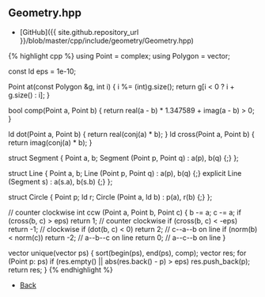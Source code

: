 ## Geometry.hpp

- [GitHub]({{ site.github.repository_url }}/blob/master/cpp/include/geometry/Geometry.hpp)

{% highlight cpp %}
using Point = complex<ld>;
using Polygon = vector<Point>;

const ld eps = 1e-10;

Point at(const Polygon &g, int i) {
  i %= (int)g.size();
  return g[i < 0 ? i + g.size() : i];
}

bool comp(Point a, Point b) {
  return real(a - b) * 1.347589 + imag(a - b) > 0;
}

ld dot(Point a, Point b) { return real(conj(a) * b); }
ld cross(Point a, Point b) { return imag(conj(a) * b); }

struct Segment {
  Point a, b;
  Segment (Point p, Point q) : a(p), b(q) {;}
};

struct Line {
  Point a, b;
  Line (Point p, Point q) : a(p), b(q) {;}
  explicit Line (Segment s) : a(s.a), b(s.b) {;}
};

struct Circle {
  Point p; ld r;
  Circle (Point a, ld b) : p(a), r(b) {;}
};

// counter clockwise
int ccw (Point a, Point b, Point c) {
  b -= a; c -= a;
  if (cross(b, c) > eps) return 1;   // counter clockwise
  if (cross(b, c) < -eps) return -1; // clockwise
  if (dot(b, c) < 0) return 2;       // c--a--b on line
  if (norm(b) < norm(c)) return -2;  // a--b--c on line
  return 0;                          // a--c--b on line
}

vector<Point> unique(vector<Point> ps) {
  sort(begin(ps), end(ps), comp);
  vector<Point> res;
  for (Point p: ps)
    if (res.empty() || abs(res.back() - p) > eps)
      res.push_back(p);
  return res;
}
{% endhighlight %}

- [Back](../../../..)

